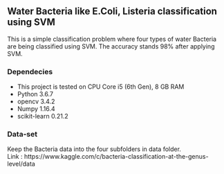 <h2> Water Bacteria like E.Coli, Listeria classification using SVM </h2>
<p> This is a simple classification problem where four types of water Bacteria are being classified using SVM. The accuracy stands 98% after applying SVM. </P>
<h3>Dependecies</h3>
<ul>
  <li>This project is tested on CPU Core i5 (6th Gen), 8 GB RAM</li>
  <li>Python 3.6.7</li>
  <li>opencv 3.4.2</li>
  <li>Numpy 1.16.4</li>
  <li>scikit-learn 0.21.2   </li>
</ul>
<h3> Data-set </h3>
<p>Keep the Bacteria data into the four subfolders in data folder.<br/> Link : https://www.kaggle.com/c/bacteria-classification-at-the-genus-level/data </p>
